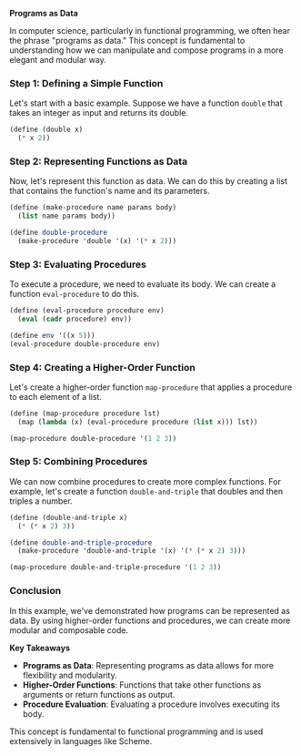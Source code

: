 **Programs as Data**

In computer science, particularly in functional programming, we often hear the phrase "programs as data." This concept is fundamental to understanding how we can manipulate and compose programs in a more elegant and modular way.

### Step 1: **Defining a Simple Function**

Let's start with a basic example. Suppose we have a function `double` that takes an integer as input and returns its double.

```scheme
(define (double x)
  (* x 2))
```

### Step 2: **Representing Functions as Data**

Now, let's represent this function as data. We can do this by creating a list that contains the function's name and its parameters.

```scheme
(define (make-procedure name params body)
  (list name params body))

(define double-procedure
  (make-procedure 'double '(x) '(* x 2)))
```

### Step 3: **Evaluating Procedures**

To execute a procedure, we need to evaluate its body. We can create a function `eval-procedure` to do this.

```scheme
(define (eval-procedure procedure env)
  (eval (cadr procedure) env))

(define env '((x 5)))
(eval-procedure double-procedure env)
```

### Step 4: **Creating a Higher-Order Function**

Let's create a higher-order function `map-procedure` that applies a procedure to each element of a list.

```scheme
(define (map-procedure procedure lst)
  (map (lambda (x) (eval-procedure procedure (list x))) lst))

(map-procedure double-procedure '(1 2 3))
```

### Step 5: **Combining Procedures**

We can now combine procedures to create more complex functions. For example, let's create a function `double-and-triple` that doubles and then triples a number.

```scheme
(define (double-and-triple x)
  (* (* x 2) 3))

(define double-and-triple-procedure
  (make-procedure 'double-and-triple '(x) '(* (* x 2) 3)))

(map-procedure double-and-triple-procedure '(1 2 3))
```

### Conclusion

In this example, we've demonstrated how programs can be represented as data. By using higher-order functions and procedures, we can create more modular and composable code.

**Key Takeaways**

- **Programs as Data**: Representing programs as data allows for more flexibility and modularity.
- **Higher-Order Functions**: Functions that take other functions as arguments or return functions as output.
- **Procedure Evaluation**: Evaluating a procedure involves executing its body.

This concept is fundamental to functional programming and is used extensively in languages like Scheme.